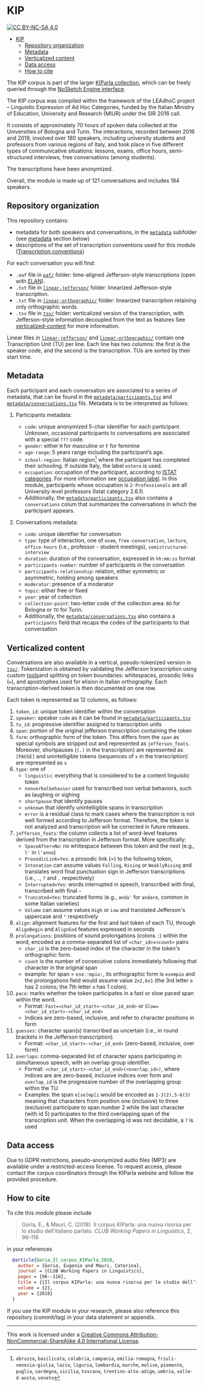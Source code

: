 # KIP

[![CC BY-NC-SA 4.0][cc-by-nc-sa-shield]][cc-by-nc-sa]

- [KIP](#kip)
  - [Repository organization](#repository-organization)
  - [Metadata](#metadata)
  - [Verticalized content](#verticalized-content)
  - [Data access](#data-access)
  - [How to cite](#how-to-cite)

The KIP corpus is part of the larger [KIParla collection](https://www.kiparla.it),
which can be freely queried through the [NoSketch Engine interface](https://kiparla.it/search/).

The KIP corpus was compiled within the framework of the LEAdhoC project – Linguistic Expression
of Ad Hoc Categories, funded by the Italian Ministry of Education, University and Research (MIUR)
under the SIR 2016 call.

It consists of approximately 70 hours of spoken data collected at the Universities of Bologna and
Turin. The interactions, recorded between 2016 and 2019, involved over 180 speakers, including
university students and professors from various regions of Italy, and took place in five different
types of communicative situations: lessons, exams, office hours, semi-structured interviews,
free conversations (among students).

The transcriptions have been anonymized.

Overall, the module is made up of 121 conversations and includes 184 speakers.

## Repository organization

This repository contains:

* metadata for both speakers and conversations, in the [`metadata`](./metadata/) subfolder (see [metadata](#metadata) section below)
* descriptions of the set of transcription conventions used for this module ([Transcription conventions](./transcription-conventions.md))

For each conversation you will find:

* `.eaf` file in [`eaf/`](./eaf/) folder: time-aligned Jefferson-style transcriptions (open with [ELAN]()).
* `.txt` file in [`linear-jefferson/`](./linear-jefferson/) folder: linearized Jefferson-style transcription.
* `.txt` file in [`linear-orthographic/`](./linear-orthographic/) folder: linearized transcription retaining only orthographic words.
* `.tsv` file in [`tsv/`](./tsv/) folder: verticalized version of the transcription, with Jefferson-style information decoupled from the text as features See [verticalized-content](#verticalized-content) for more information.

Linear files in [`linear-jefferson/`](./linear-jefferson/) and [`linear-orthographic/`](./linear-orthographic/) contain one Transcription Unit (TU) per line. Each line has two columns: the first is the speaker code, and the second is the transcription. TUs are sorted by their start time.

## Metadata

Each participant and each conversation are associated to a series of metadata, that can be found in the
[`metadata/participants.tsv`](metadata/participants.tsv) and [`metadata/conversations.tsv`](metadata/conversations.tsv) fils.
Metadata is to be interpreted as follows:

1. Participants metadata:
    - `code`: unique anonymized 5-char identifier for each participant. Unknown, occasional participants
     to conversations are associated with a special `???` code.
    - `gender`: either `M` for masculine or `F` for feminine
    - `age-range`: 5 years range including the participant’s age.
    - `school-region`: Italian region[^1] where the participant has completed their schooling. If outside Italy, the label `estero` is used.
    - `occupation`: occupation of the participant, according to [ISTAT categories](https://professioni.istat.it/). For more information see [occupation label](./occupation-levels.md). In this module, participants whose occupation is `2-Professionals` are all University level professors (Istat category 2.6.1).
    - Additionally, the [`metadata/participants.tsv`](metadata/participants.tsv) also contains a `conversations` colum that summarizes the conversations in which the participant appears.

2. Conversations metadata:
   - `code`: unique identifier for conversation
   - `type`: type of interaction, one of `exam`, `free-conversation`, `lecture`, `office-hours` (i.e., professor - student meetings), `semistructured-interview`
   - `duration`: duration of the conversation, expressed in `hh:mm:ss` format
   - `participants-number`: number of participants in the conversation
   - `participants-relationship`: relation, either symmetric or asymmetric, holding among speakers
   - `moderator`: presence of a moderator
   - `topic`: either free or fixed
   - `year`: year of collection
   - `collection-point`: two-letter code of the collection area: `BO` for Bologna or `TO` for Turin.
   - Additionally, the [`metadata/conversations.tsv`](metadata/conversations.tsv) also contains a `participants` field that recaps the codes of the participants to that conversation

[^1]: `abruzzo`, `basilicata`, `calabria`, `campania`, `emilia-romagna`, `friuli-venezia-giulia`, `lazio`, `liguria`, `lombardia`, `marche`, `molise`, `piemonte`, `puglia`, `sardegna`, `sicilia`, `toscana`, `trentino-alto-adige`, `umbria`, `valle-d-aosta`, `veneto`

## Verticalized content

Conversations are also available in a vertical, pseudo-tokenized version in [`tsv/`](./tsv/).
Tokenization is obtained by validating the Jefferson transcription using custom [tools](https://github.com/LaboratorioSperimentale/kiparla-tools)and splitting on token boundaries: whitespaces, prosodic links (`=`), and apostrophes used for elision in Italian orthography. Each transcription-derived token is then documented on one row.

Each token is represented as 12 columns, as follows:

1. `token_id`: unique token identifier within the conversation
2. `speaker`: speaker `code` as it can be found in [`metadata/participants.tsv`](metadata/participants.tsv)
3. `tu_id`: progressive identifier assigned to transcription units
4. `span`: portion of the original jefferson transcription containing the token
5. `form`: orthographic form of the token. This differs from the `span` as special symbols are stripped out and represented as `jefferson_feats`. Moreover, shortpauses (`(.)` in the transcription) are represented as `[PAUSE]` and unintelligible tokens (sequences of `x` in the transcription) are represented as `x`
6. `type`: one of
   - `linguistic`: everything that is considered to be a content linguistic token
   - `nonverbalbehavior` used for transcribed non verbal behaviors, such as laughing or sighing
   - `shortpause` that identify pauses
   - `unknown` that identify unintelligible spans in transcription
   - `error` is a residual class to mark cases where the transcription is not well formed according to Jefferson format. Therefore, the token is not analyzed and transcription will be corrected in future releases.
7. `jefferson_feats`: the column collects a list of word-level features derived from the transcription in Jefferson format. More specifically:
   - `SpaceAfter=No`: no whitespace between this token and the next (e.g., `l'` in `l'anno`)
   - `ProsodicLink=Yes`: a prosodic link (=) to the following token,
   - `Intonation` can assume values `Falling`, `Rising` or `WeaklyRising` and translates word final punctuation sign in Jefferson transcriptions (i.e., `.`, `?` and `,` respectively)
   - `Interrupted=Yes`: words interrupted in speech, transcribed with final, transcribed with final `~`
   - `Truncated=Yes`: truncated forms (e.g., `anda'` for `andare`, common in some Italian varieties)
   - `Volume` can assume values `High` or `Low` and translated Jefferson's uppercase and `°` respectively
8. `align`: alignment features for the first and last token of each TU, through `AlignBegin` and `AlignEnd` features expressed in seconds
9. `prolongations`: positions of sound prolongations (colons `:`) within the word, encoded as a comma-separated list of `<char_id>x<count>` pairs
    - `char_id` is the zero-based index of the character in the token's orthographic form.
    - `count` is the number of consecutive colons immediately following that character in the original span
    - example: for span = `ese::mpio:`, its orthographic form is `esempio` and the prolongations field would assume value `2x2,6x1` (the 3rd letter `e` has 2 colons; the 7th letter `o` has 1 colon).
10. `pace`: marks whether the token participates in a fast or slow paced span within the word.
    - Format: `Fast=<char_id_start>-<char_id_end>` or `Slow=<char_id_start>-<char_id_end>`
    - Indices are zero-based, inclusive, and refer to character positions in form
11. `guesses`: character span(s) transcribed as uncertain (i.e., in round brackets in the Jefferson transcription).
    - Format: `<char_id_start>-<char_id_end>` (zero-based, inclusive, over form)
12. `overlaps`: comma-separated list of character spans participating in simultaneous speech, with an overlap group identifier.
    - Format: `<char_id_start>-<char_id_end>(<overlap_id>)`, where indices are are zero-based, inclusive indices over form and `overlap_id` is the progressive number of the overlapping group within the TU
    - Examples: the span `e[se]mp[i` would be encoded as `1-3(2),5-6(3)` meaning that characters from position one (inclusive) to three (exclusive) participate to span number 2 while the last character (with id 5) participates to the third overlapping span of the transcription unit. When the overlapping id was not decidable, a `?` is used

## Data access

Due to GDPR restrictions, pseudo-anonymized audio files (MP3) are available under a restricted-access license. To request access, please contact the corpus coordinators through the KIParla website and follow the provided procedure.

## How to cite

To cite this module please include

> Goria, E., & Mauri, C. (2018). Il corpus KIParla: una nuova risorsa per lo studio dell’italiano parlato. _CLUB Working Papers in Linguistics_, 2, 96–116

in your references

```bibtex
  @article{Goria_Il_corpus_KIParla_2018,
    author = {Goria, Eugenio and Mauri, Caterina},
    journal = {CLUB Working Papers in Linguistics},
    pages = {96--116},
    title = {{Il corpus KIParla: una nuova risorsa per lo studio dell’italiano parlato}},
    volume = {2},
    year = {2018}
  }
```

If you use the KIP module in your research, please also reference this repository (commit/tag) in your data statement or appendix.

-----

This work is licensed under a
[Creative Commons Attribution-NonCommercial-ShareAlike 4.0 International License][cc-by-nc-sa].

<!-- [![CC BY-NC-SA 4.0][cc-by-nc-sa-image]][cc-by-nc-sa] -->

[cc-by-nc-sa]: http://creativecommons.org/licenses/by-nc-sa/4.0/
[cc-by-nc-sa-image]: https://licensebuttons.net/l/by-nc-sa/4.0/88x31.png
[cc-by-nc-sa-shield]: https://img.shields.io/badge/License-CC%20BY--NC--SA%204.0-lightgrey.svg